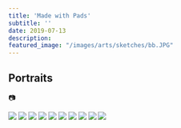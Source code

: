 ```yaml
---
title: 'Made with Pads'
subtitle: ''
date: 2019-07-13
description: 
featured_image: "/images/arts/sketches/bb.JPG"
---
```


## Portraits
:camera:

<div class="gallery" data-columns="2">
    <img src="/images/arts/sketches/bb.JPG">
    <img src="/images/arts/sketches/self_portrait_2.png">
    <img src="/images/arts/sketches/portarit.jpg">
    <img src="/images/arts/sketches/1w.png">
    <img src="/images/arts/sketches/self_portrait.jpg">
    <img src="/images/arts/sketches/Wolf.jpg">
    <img src="/images/arts/sketches/Dr._Rutter.jpg">
    <img src="/images/arts/sketches/sleep.jpg">
    <img src="/images/arts/sketches/first.jpg">
    <img src="/images/arts/sketches/augur.jpg">
</div>